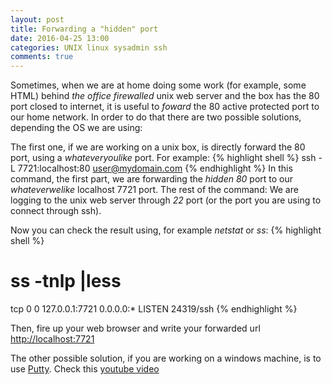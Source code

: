 ```yaml
---
layout: post
title: Forwarding a "hidden" port
date: 2016-04-25 13:00
categories: UNIX linux sysadmin ssh
comments: true
---
```

Sometimes, when we are at home doing some work (for example, some HTML) behind  *the office firewalled* unix web server and the box 
has the 80 port closed to internet, 
it is useful to *foward* the 80 active protected port to our home network. In order to do that there are
two possible solutions, depending the OS we are using: 

The first one, if we are working on a unix box, is directly forward the 80 port, using a *whateveryoulike*
port. For example:
{% highlight shell %}
ssh -L 7721:localhost:80 user@mydomain.com 
{% endhighlight %}
In this command, the first part, we are forwarding the *hidden 80* port to our *whateverwelike* localhost 7721 port.
The rest of the command: We are logging to the unix web server through *22* port (or the port you are using to connect through ssh).

Now you can check the result using, for example *netstat* or *ss*:
{% highlight shell %}
# ss -tnlp |less
tcp        0      0 127.0.0.1:7721          0.0.0.0:*               LISTEN    24319/ssh
{% endhighlight %}

Then, fire up your web browser and write your forwarded url [http://localhost:7721](http://localhost:7721)

The other possible solution, if you are working on a windows machine, is to use [Putty](http://www.chiark.greenend.org.uk/~sgtatham/putty/download.html).
Check this [youtube video](https://youtu.be/lxurpEIr02A)
